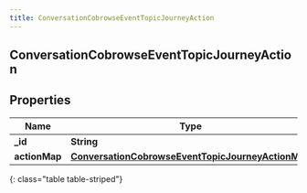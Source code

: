 ```yaml
---
title: ConversationCobrowseEventTopicJourneyAction
---
```

## ConversationCobrowseEventTopicJourneyAction

## Properties

|Name | Type | Description | Notes|
|------------ | ------------- | ------------- | -------------|
| **_id** | **String** |  | [optional] |
| **actionMap** | [**ConversationCobrowseEventTopicJourneyActionMap**](ConversationCobrowseEventTopicJourneyActionMap.html) |  | [optional] |
{: class="table table-striped"}



